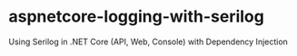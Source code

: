 # aspnetcore-logging-with-serilog
Using Serilog in .NET Core (API, Web, Console) with Dependency Injection
